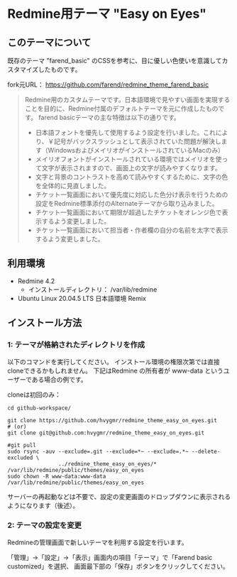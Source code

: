 # Redmine用テーマ "Easy on Eyes"

## このテーマについて


既存のテーマ "farend_basic" のCSSを参考に、目に優しい色使いを意識してカスタマイズしたものです。

fork元URL：
https://github.com/farend/redmine_theme_farend_basic

> Redmine用のカスタムテーマです。日本語環境で見やすい画面を実現することを目的に、Redmine付属のデフォルトテーマを元に作成したものです。
> farend basicテーマの主な特徴は以下の通りです。
>
> * 日本語フォントを優先して使用するよう設定を行いました。これにより、￥記号がバックスラッシュとして表示されていた問題が解決します（WindowsおよびメイリオがインストールされているMacのみ）
> * メイリオフォントがインストールされている環境ではメイリオを使って文字が表示されますので、画面上の文字が読みやすくなります。
> * 文字と背景のコントラストを高めて読みやすくするために、文字の色を全体的に見直しました。
> * チケット一覧画面において優先度に対応した色分け表示を行うための設定をRedmine標準添付のAlternateテーマから取り込みました。
> * チケット一覧画面において期限が超過したチケットをオレンジ色で表示するよう変更しました。
> * チケット一覧画面において担当者・作者欄の自分の名前を太字で表示するよう変更しました。


## 利用環境

- Redmine 4.2
	- インストールディレクトリ： /var/lib/redmine
- Ubuntu Linux 20.04.5 LTS 日本語環境 Remix

## インストール方法

### 1: テーマが格納されたディレクトリを作成

以下のコマンドを実行してください。
インストール環境の権限次第では直接cloneできるかもしれません。
下記はRedmine の所有者が www-data というユーザーである場合の例です。

cloneは初回のみ：
```
cd github-workspace/

git clone https://github.com/hvygmr/redmine_theme_easy_on_eyes.git
# (or)
git clone git@github.com:hvygmr/redmine_theme_easy_on_eyes.git

#git pull
sudo rsync -auv --exclude=.git --exclude=*~ --exclude=.*~ --delete-excluded \
                ../redmine_theme_easy_on_eyes/* /var/lib/redmine/public/themes/easy_on_eyes
sudo chown -R www-data:www-data /var/lib/redmine/public/themes/easy_on_eyes
```

サーバーの再起動などは不要で、設定の変更画面のドロップダウンに表示されるようになります（後述）。

### 2: テーマの設定を変更

Redmineの管理画面で新しいテーマを利用する設定を行います。

「管理」→「設定」→「表示」画面内の項目「テーマ」で「Farend basic customized」を選択、
画面最下部の「保存」ボタンをクリックしてください。

